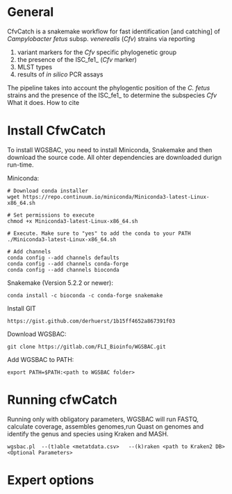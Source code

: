 # General

CfvCatch is a snakemake workflow for fast identification [and catching] of _Campylobacter fetus_ subsp. _venerealis_ (_Cfv_) strains via reporting 
1. variant markers for the _Cfv_ specific phylogenetic group 
2. the presence of the ISC_fe1_ (_Cfv_ marker)
3. MLST types
4. results of _in silico_ PCR assays 

The pipeline takes into account the phylogentic position of the _C. fetus_ strains and the presence of the ISC_fe1_ to determine the subspecies _Cfv_ 
What it does. How to cite


# Install CfwCatch

To install WGSBAC, you need to install Miniconda, Snakemake and then download the source code.
All ohter dependencies are downloaded durign run-time.


Miniconda:

    # Download conda installer
    wget https://repo.continuum.io/miniconda/Miniconda3-latest-Linux-x86_64.sh

    # Set permissions to execute
    chmod +x Miniconda3-latest-Linux-x86_64.sh 	

    # Execute. Make sure to "yes" to add the conda to your PATH
    ./Miniconda3-latest-Linux-x86_64.sh 		

    # Add channels
    conda config --add channels defaults
    conda config --add channels conda-forge
    conda config --add channels bioconda

Snakemake (Version 5.2.2 or newer):

    conda install -c bioconda -c conda-forge snakemake


 Install GIT    

    https://gist.github.com/derhuerst/1b15ff4652a867391f03


Download WGSBAC:

    git clone https://gitlab.com/FLI_Bioinfo/WGSBAC.git

Add WGSBAC to PATH:

    export PATH=$PATH:<path to WGSBAC folder>






# Running cfwCatch

Running only with obligatory parameters, WGSBAC will run FASTQ, calculate coverage, assembles genomes,run Quast on genomes and identify the genus and species using Kraken and MASH.


    wgsbac.pl  --(t)able <metatdata.csv>   --(k)raken <path to Kraken2 DB>  <Optional Parameters>
    
    
# Expert options



